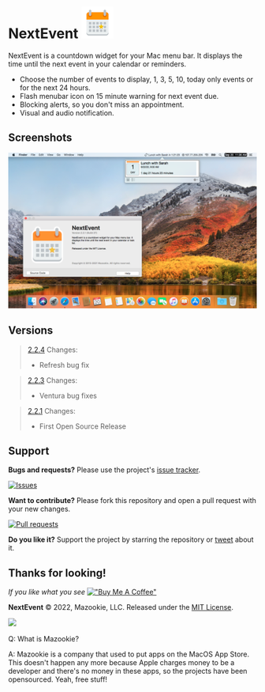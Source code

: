 # NextEvent ![](NextEvent/Assets.xcassets/AppIcon.appiconset/icon_32x32@2x.png)

NextEvent is a countdown widget for your Mac menu bar. It displays the time until the next event in your calendar or reminders.

 - Choose the number of events to display, 1, 3, 5, 10, today only events or for the next 24 hours.
 - Flash menubar icon on 15 minute warning for next event due.
 - Blocking alerts, so you don't miss an appointment.
 - Visual and audio notification.

## Screenshots
![](Screenshot1.png)

## Versions
>[2.2.4](builds/NextEvent_v2.2.4/NextEvent.zip)
>    Changes:
>    - Refresh bug fix

>[2.2.3](builds/NextEvent_v2.2.3/NextEvent.zip)
>    Changes:
>    - Ventura bug fixes

>[2.2.1](builds/NextEvent_v2.2.1/NextEvent.zip)
>    Changes:
>    - First Open Source Release



## Support

**Bugs and requests?**  Please use the project's [issue tracker].

[![Issues](http://img.shields.io/github/issues/pawong/NextEvent.svg)](https://github.com/pawong/NextEvent/issues)

**Want to contribute?**  Please fork this repository and open a pull request with your new changes.

[![Pull requests](http://img.shields.io/github/issues-pr/pawong/NextEvent.svg?maxAge=3600)](https://github.com/pawong/NextEvent/pulls)

**Do you like it?**  Support the project by starring the repository or [tweet] about it.

## Thanks for looking!
*If you like what you see* [!["Buy Me A Coffee"](https://www.buymeacoffee.com/assets/img/custom_images/orange_img.png)](https://www.buymeacoffee.com/pawong)

**NextEvent** © 2022, Mazookie, LLC. Released under the [MIT License](LICENSE).

[tweet]: https://twitter.com/intent/tweet?
[issue tracker]: https://github.com/pawong/NextEvent/issues/new

![](https://www.mazookie.com/img/Mazookie_full_logo_sticker_small.png)

Q: What is Mazookie?

A: Mazookie is a company that used to put apps on the MacOS App Store. This doesn't happen any more because Apple charges money to be a developer and there's no money in these apps, so the projects have been opensourced. Yeah, free stuff!

